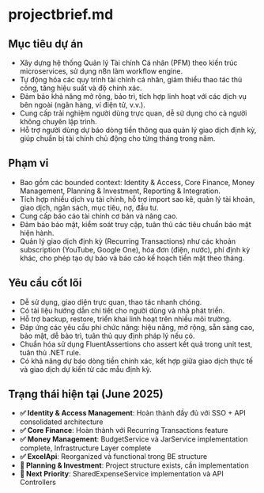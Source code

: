 # projectbrief.md

## Mục tiêu dự án
- Xây dựng hệ thống Quản lý Tài chính Cá nhân (PFM) theo kiến trúc microservices, sử dụng n8n làm workflow engine.
- Tự động hóa các quy trình tài chính cá nhân, giảm thiểu thao tác thủ công, tăng hiệu suất và độ chính xác.
- Đảm bảo khả năng mở rộng, bảo trì, tích hợp linh hoạt với các dịch vụ bên ngoài (ngân hàng, ví điện tử, v.v.).
- Cung cấp trải nghiệm người dùng trực quan, dễ sử dụng cho cả người không chuyên lập trình.
- Hỗ trợ người dùng dự báo dòng tiền thông qua quản lý giao dịch định kỳ, giúp chuẩn bị tài chính chủ động cho từng tháng trong năm.

## Phạm vi
- Bao gồm các bounded context: Identity & Access, Core Finance, Money Management, Planning & Investment, Reporting & Integration.
- Tích hợp nhiều dịch vụ tài chính, hỗ trợ import sao kê, quản lý tài khoản, giao dịch, ngân sách, mục tiêu, nợ, đầu tư.
- Cung cấp báo cáo tài chính cơ bản và nâng cao.
- Đảm bảo bảo mật, kiểm soát truy cập, tuân thủ các tiêu chuẩn bảo mật hiện hành.
- Quản lý giao dịch định kỳ (Recurring Transactions) như các khoản subscription (YouTube, Google One), hóa đơn (điện, nước), phí định kỳ khác, cho phép tạo dự báo và báo cáo kế hoạch tiền mặt theo tháng.

## Yêu cầu cốt lõi
- Dễ sử dụng, giao diện trực quan, thao tác nhanh chóng.
- Có tài liệu hướng dẫn chi tiết cho người dùng và nhà phát triển.
- Hỗ trợ backup, restore, triển khai linh hoạt trên nhiều môi trường.
- Đáp ứng các yêu cầu phi chức năng: hiệu năng, mở rộng, sẵn sàng cao, bảo mật, dễ bảo trì, tuân thủ quy định pháp lý nếu có.
- Chuẩn hóa sử dụng FluentAssertions cho assert kết quả trong unit test, tuân thủ .NET rule.
- Có khả năng dự báo dòng tiền chính xác, kết hợp giữa giao dịch thực tế và giao dịch dự kiến từ các mẫu định kỳ.

## Trạng thái hiện tại (June 2025)
- **✅ Identity & Access Management**: Hoàn thành đầy đủ với SSO + API consolidated architecture
- **✅ Core Finance**: Hoàn thành với Recurring Transactions feature
- **✅ Money Management**: BudgetService và JarService implementation complete, Infrastructure Layer complete
- **✅ ExcelApi**: Reorganized và functional trong BE structure
- **🚧 Planning & Investment**: Project structure exists, cần implementation
- **🎯 Next Priority**: SharedExpenseService implementation và API Controllers